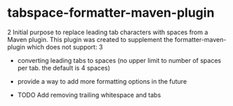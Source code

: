
# tabspace-formatter-maven-plugin
2
Initial purpose to replace leading tab characters with spaces from a Maven plugin. This plugin was created to supplement the formatter-maven-plugin which does not support:
3
* converting leading tabs to spaces (no upper limit to number of spaces per tab. the default is 4 spaces)

* provide a way to add more formatting options in the future
* TODO Add removing trailing whitespace and tabs
